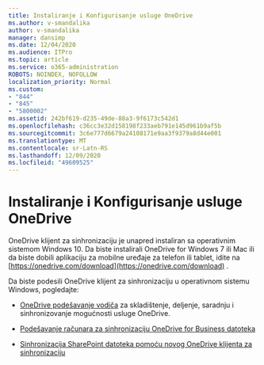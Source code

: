 ```yaml
---
title: Instaliranje i Konfigurisanje usluge OneDrive
ms.author: v-smandalika
author: v-smandalika
manager: dansimp
ms.date: 12/04/2020
ms.audience: ITPro
ms.topic: article
ms.service: o365-administration
ROBOTS: NOINDEX, NOFOLLOW
localization_priority: Normal
ms.custom:
- "844"
- "845"
- "5800002"
ms.assetid: 242bf619-d235-49de-88a3-9f6173c542d1
ms.openlocfilehash: c36cc3e32d158198f233aeb791e145d961b9af5b
ms.sourcegitcommit: 3c6e777d6679a24108171e9aa3f9379a8d44e001
ms.translationtype: MT
ms.contentlocale: sr-Latn-RS
ms.lasthandoff: 12/09/2020
ms.locfileid: "49609525"
---
```

# <a name="install-and-configure-onedrive"></a>Instaliranje i Konfigurisanje usluge OneDrive

OneDrive klijent za sinhronizaciju je unapred instaliran sa operativnim sistemom Windows 10. Da biste instalirali OneDrive for Windows 7 ili Mac ili da biste dobili aplikaciju za mobilne uređaje za telefon ili tablet, idite na [https://onedrive.com/download](https://onedrive.com/download) .
  
Da biste podesili OneDrive klijent za sinhronizaciju u operativnom sistemu Windows, pogledajte:
  
- [OneDrive podešavanje vodiča](https://admin.microsoft.com/adminportal/home#/modernonboarding/onedrivequickstartguide) za skladištenje, deljenje, saradnju i sinhronizovanje mogućnosti usluge OneDrive.

- [Podešavanje računara za sinhronizaciju OneDrive for Business datoteka](https://go.microsoft.com/fwlink/?linkid=533375)

- [Sinhronizacija SharePoint datoteka pomoću novog OneDrive klijenta za sinhronizaciju](https://go.microsoft.com/fwlink/?linkid=871666)
